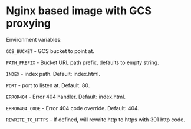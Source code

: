 # Nginx based image with GCS proxying

Environment variables:

`GCS_BUCKET` - GCS bucket to point at.

`PATH_PREFIX` - Bucket URL path prefix, defaults to empty string.

`INDEX` - index path. Default: index.html.

`PORT` - port to listen at. Default: 80.

`ERROR404` - Error 404 handler. Default: index.html.

`ERROR404_CODE` - Error 404 code override. Default: 404.

`REWRITE_TO_HTTPS` - If defined, will rewrite http to https with 301 http code.
